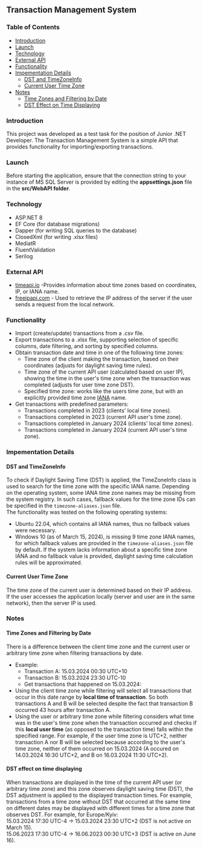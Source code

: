 ## Transaction Management System
### Table of Contents
* [Introduction](#introduction)
* [Launch](#launch)
* [Technology](#technology)
* [External API](#external-api)
* [Functionality](#application-functionality)
* [Impementation Details](#impementation-details)
	* [DST and TimeZoneInfo](#dst-and-timezoneinfo)
	* [Current User Time Zone](#current-user-time-zone)
* [Notes](#notes)
	* [Time Zones and Filtering by Date](#time-zones-and-filtering-by-date)
	* [DST Effect on Time Displaying](#dst-effect-on-time-displaying)

### Introduction
This project was developed as a test task for the position of Junior .NET Developer.
The Transaction Management System is a simple API that provides functionality for importing/exporting transactions.

### Launch
Before starting the application, ensure that the connection string to your instance of MS SQL Server is provided by editing the **appsettings.json** file in the **src/WebAPI folder**.

### Technology
- ASP.NET 8
- EF Core (for database migrations)
- Dapper (for writing SQL queries to the database)
- ClosedXml (for writing .xlsx files)
- MediatR
- FluentValidation
- Serilog

### External API
- [timeapi.io](https://timeapi.io) -Provides information about time zones based on coordinates, IP, or IANA name.
- [freeipapi.com](https://freeipapi.com) - Used to retrieve the IP address of the server if the user sends a request from the local network.

### Functionality
- Import (create/update) transactions from a .csv file.
- Export transactions to a .xlsx file, supporting selection of specific columns, date filtering, and sorting by specified columns.
- Obtain transaction date and time in one of the following time zones:
    - Time zone of the client making the transaction, based on their coordinates (adjusts for daylight saving time rules).
    - Time zone of the current API user (calculated based on user IP), showing the time in the user's time zone when the transaction was completed (adjusts for user time zone DST).
    - Specified time zone: works like the users time zone, but with an explicitly provided time zone [IANA](https://www.iana.org/time-zones) name.
- Get transactions with predefined parameters:
    - Transactions completed in 2023 (clients' local time zones).
    - Transactions completed in 2023 (current API user's time zone).
    - Transactions completed in January 2024 (clients' local time zones).
    - Transactions completed in January 2024 (current API user's time zone).

### Impementation Details
#### DST and TimeZoneInfo
To check if Daylight Saving Time (DST) is applied, the TimeZoneInfo class is used to search for the time zone with the specific IANA name. Depending on the operating system, some IANA time zone names may be missing from the system registry. In such cases, fallback values for the time zone IDs can be specified in the `timezone-aliases.json` file.  
The functionality was tested on the following operating systems:
- Ubuntu 22.04, which contains all IANA names, thus no fallback values were necessary.
- Windows 10 (as of March 15, 2024), is missing 9 time zone IANA names, for which fallback values are provided in the `timezone-aliases.json` file by default. If the system lacks information about a specific time zone IANA and no fallback value is provided, daylight saving time calculation rules will be approximated.

#### Current User Time Zone
The time zone of the current user is determined based on their IP address. If the user accesses the application locally (server and user are in the same network), then the server IP is used.

### Notes
#### Time Zones and Filtering by Date
There is a difference between the client time zone and the current user or arbitrary time zone when filtering transactions by date.
- Example: 
   - Transaction A: 15.03.2024 00:30 UTC+10
   - Transaction B: 15.03.2024 23:30 UTC-10
   - Get transactions that happened on 15.03.2024:
- Using the client time zone while filtering will select all transactions that occur in this date range by **local time of transaction**. So both transactions A and B will be selected despite the fact that transaction B occurred 43 hours after transaction A.
- Using the user or arbitrary time zone while filtering considers what time was in the user's time zone when the transaction occurred and checks if this **local user time** (as opposed to the transaction time) falls within the specified range. For example, if the user time zone is UTC+2, neither transaction A nor B will be selected because according to the user's time zone, neither of them occurred on 15.03.2024 (A occured on 14.03.2024 16:30 UTC+2, and B on 16.03.2024 11:30 UTC+2).

#### DST effect on time displaying
When transactions are displayed in the time of the current API user (or arbitrary time zone) and this zone observes daylight saving time (DST), the DST adjustment is applied to the displayed transaction times. For example, transactions from a time zone without DST that occurred at the same time on different dates may be displayed with different times for a time zone that observes DST. For example, for Europe/Kyiv:  
15.03.2024 17:30 UTC-4 -> 15.03.2024 23:30 UTC+2 (DST is not active on March 15).  
15.06.2023 17:30 UTC-4 -> 16.06.2023 00:30 UTC+3 (DST is active on June 16).